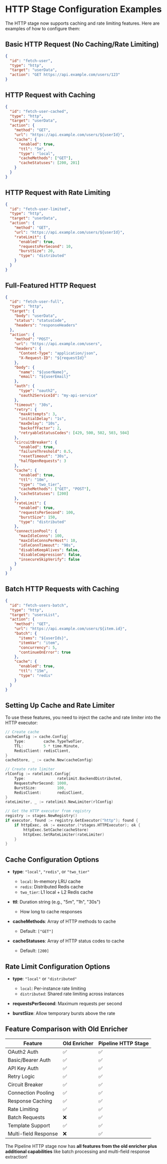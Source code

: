# HTTP Stage Configuration Examples

The HTTP stage now supports caching and rate limiting features. Here are examples of how to configure them:

## Basic HTTP Request (No Caching/Rate Limiting)
```json
{
  "id": "fetch-user",
  "type": "http",
  "target": "userData",
  "action": "GET https://api.example.com/users/123"
}
```

## HTTP Request with Caching
```json
{
  "id": "fetch-user-cached",
  "type": "http",
  "target": "userData",
  "action": {
    "method": "GET",
    "url": "https://api.example.com/users/${userId}",
    "cache": {
      "enabled": true,
      "ttl": "5m",
      "type": "local",
      "cacheMethods": ["GET"],
      "cacheStatuses": [200, 201]
    }
  }
}
```

## HTTP Request with Rate Limiting
```json
{
  "id": "fetch-user-limited",
  "type": "http",
  "target": "userData",
  "action": {
    "method": "GET",
    "url": "https://api.example.com/users/${userId}",
    "rateLimit": {
      "enabled": true,
      "requestsPerSecond": 10,
      "burstSize": 20,
      "type": "distributed"
    }
  }
}
```

## Full-Featured HTTP Request
```json
{
  "id": "fetch-user-full",
  "type": "http",
  "target": {
    "body": "userData",
    "status": "statusCode",
    "headers": "responseHeaders"
  },
  "action": {
    "method": "POST",
    "url": "https://api.example.com/users",
    "headers": {
      "Content-Type": "application/json",
      "X-Request-ID": "${requestId}"
    },
    "body": {
      "name": "${userName}",
      "email": "${userEmail}"
    },
    "auth": {
      "type": "oauth2",
      "oauth2ServiceId": "my-api-service"
    },
    "timeout": "30s",
    "retry": {
      "maxAttempts": 3,
      "initialDelay": "1s",
      "maxDelay": "10s",
      "backoffFactor": 2,
      "retryableStatusCodes": [429, 500, 502, 503, 504]
    },
    "circuitBreaker": {
      "enabled": true,
      "failureThreshold": 0.5,
      "resetTimeout": "30s",
      "halfOpenRequests": 3
    },
    "cache": {
      "enabled": true,
      "ttl": "10m",
      "type": "two_tier",
      "cacheMethods": ["GET", "POST"],
      "cacheStatuses": [200]
    },
    "rateLimit": {
      "enabled": true,
      "requestsPerSecond": 100,
      "burstSize": 150,
      "type": "distributed"
    },
    "connectionPool": {
      "maxIdleConns": 100,
      "maxIdleConnsPerHost": 10,
      "idleConnTimeout": "90s",
      "disableKeepAlives": false,
      "disableCompression": false,
      "insecureSkipVerify": false
    }
  }
}
```

## Batch HTTP Requests with Caching
```json
{
  "id": "fetch-users-batch",
  "type": "http",
  "target": "usersList",
  "action": {
    "method": "GET",
    "url": "https://api.example.com/users/${item.id}",
    "batch": {
      "items": "${userIds}",
      "itemVar": "item",
      "concurrency": 5,
      "continueOnError": true
    },
    "cache": {
      "enabled": true,
      "ttl": "15m",
      "type": "redis"
    }
  }
}
```

## Setting Up Cache and Rate Limiter

To use these features, you need to inject the cache and rate limiter into the HTTP executor:

```go
// Create cache
cacheConfig := cache.Config{
    Type:        cache.TypeTwoTier,
    TTL:         5 * time.Minute,
    RedisClient: redisClient,
}
cacheStore, _ := cache.New(cacheConfig)

// Create rate limiter
rlConfig := ratelimit.Config{
    Type:              ratelimit.BackendDistributed,
    RequestsPerSecond: 1000,
    BurstSize:         100,
    RedisClient:       redisClient,
}
rateLimiter, _ := ratelimit.NewLimiter(rlConfig)

// Get the HTTP executor from registry
registry := stages.NewRegistry()
if executor, found := registry.GetExecutor("http"); found {
    if httpExec, ok := executor.(*stages.HTTPExecutor); ok {
        httpExec.SetCache(cacheStore)
        httpExec.SetRateLimiter(rateLimiter)
    }
}
```

## Cache Configuration Options

- **type**: `"local"`, `"redis"`, or `"two_tier"`
  - `local`: In-memory LRU cache
  - `redis`: Distributed Redis cache
  - `two_tier`: L1 local + L2 Redis cache

- **ttl**: Duration string (e.g., "5m", "1h", "30s")
  - How long to cache responses

- **cacheMethods**: Array of HTTP methods to cache
  - Default: `["GET"]`

- **cacheStatuses**: Array of HTTP status codes to cache
  - Default: `[200]`

## Rate Limit Configuration Options

- **type**: `"local"` or `"distributed"`
  - `local`: Per-instance rate limiting
  - `distributed`: Shared rate limiting across instances

- **requestsPerSecond**: Maximum requests per second
- **burstSize**: Allow temporary bursts above the rate

## Feature Comparison with Old Enricher

| Feature | Old Enricher | Pipeline HTTP Stage |
|---------|--------------|-------------------|
| OAuth2 Auth | ✅ | ✅ |
| Basic/Bearer Auth | ✅ | ✅ |
| API Key Auth | ✅ | ✅ |
| Retry Logic | ✅ | ✅ |
| Circuit Breaker | ✅ | ✅ |
| Connection Pooling | ✅ | ✅ |
| Response Caching | ✅ | ✅ |
| Rate Limiting | ✅ | ✅ |
| Batch Requests | ❌ | ✅ |
| Template Support | ✅ | ✅ |
| Multi-field Response | ❌ | ✅ |

The Pipeline HTTP stage now has **all features from the old enricher plus additional capabilities** like batch processing and multi-field response extraction!